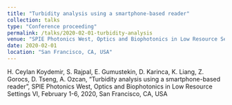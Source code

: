 ```yaml
---
title: "Turbidity analysis using a smartphone-based reader"
collection: talks
type: "Conference proceeding"
permalink: /talks/2020-02-01-turbidity-analysis
venue: "SPIE Photonics West, Optics and Biophotonics in Low Resource Settings VI"
date: 2020-02-01
location: "San Francisco, CA, USA"
---
```


H. Ceylan Koydemir, S. Rajpal, E. Gumustekin, D. Karinca, K. Liang, Z. Gorocs, D. Tseng, A. Ozcan, “Turbidity analysis using a smartphone-based reader”, SPIE Photonics West, Optics and Biophotonics in Low Resource Settings VI, February 1-6, 2020, San Francisco, CA, USA